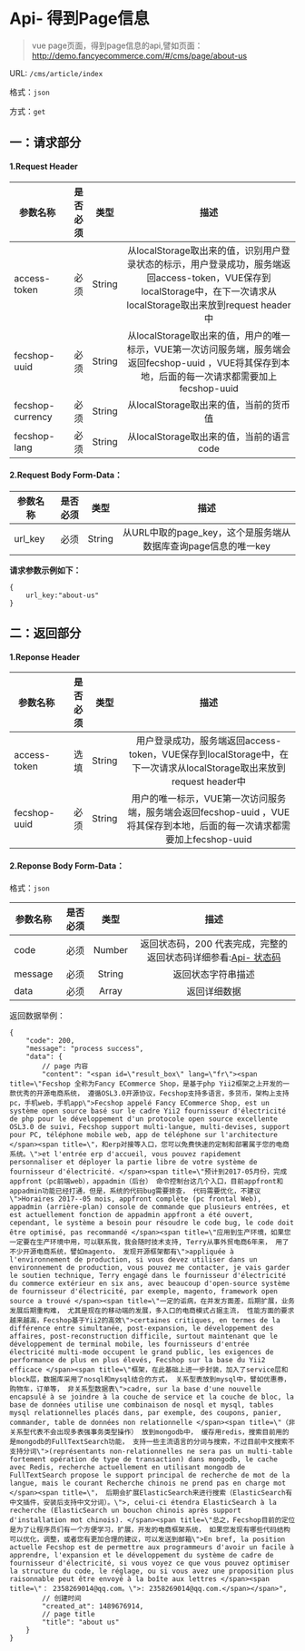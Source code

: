 Api- 得到Page信息
================

> vue page页面，得到page信息的api,譬如页面：http://demo.fancyecommerce.com/#/cms/page/about-us

URL: `/cms/article/index`

格式：`json`

方式：`get`


一：请求部分
---------

#### 1.Request Header


| 参数名称          | 是否必须    |  类型        |  描述     |
| ------------------| -----:      | :----:       |:----:     |
| access-token      | 必须        |   String     | 从localStorage取出来的值，识别用户登录状态的标示，用户登录成功，服务端返回access-token，VUE保存到localStorage中，在下一次请求从localStorage取出来放到request header中   |
| fecshop-uuid      | 必须        |   String     | 从localStorage取出来的值，用户的唯一标示，VUE第一次访问服务端，服务端会返回fecshop-uuid ，VUE将其保存到本地，后面的每一次请求都需要加上fecshop-uuid    |
| fecshop-currency  | 必须        |   String     | 从localStorage取出来的值，当前的货币值  |
| fecshop-lang      | 必须        |   String     | 从localStorage取出来的值，当前的语言code  |


#### 2.Request Body Form-Data：


| 参数名称        | 是否必须    |  类型       |  描述     |
| ----------------| -----:      | :----:      |:----:     |
| url_key         | 必须        |   String     | 从URL中取的page_key，这个是服务端从数据库查询page信息的唯一key   |

**请求参数示例如下：**

```
{
    url_key:"about-us"
}
```

二：返回部分
----------

#### 1.Reponse Header

| 参数名称          | 是否必须    |  类型        |  描述     |
| ------------------| -----:      | :----:       |:----:     |
| access-token      | 选填        |   String     | 用户登录成功，服务端返回access-token，VUE保存到localStorage中，在下一次请求从localStorage取出来放到request header中   |
| fecshop-uuid      | 必须        |   String     | 用户的唯一标示，VUE第一次访问服务端，服务端会返回fecshop-uuid ，VUE将其保存到本地，后面的每一次请求都需要加上fecshop-uuid    |

#### 2.Reponse Body Form-Data：

格式：`json`

| 参数名称        | 是否必须    |  类型       |  描述        |
| ----------------| -----:      | :----:      |:----:        | 
| code            | 必须        |   Number    | 返回状态码，200 代表完成，完整的返回状态码详细参看:[Api- 状态码](fecshop-server-return-code.md) |
| message         | 必须        |   String    | 返回状态字符串描述  |
| data            | 必须        |   Array     | 返回详细数据        |

返回数据举例：

```
{
    "code": 200,
    "message": "process success",
    "data": {
        // page 内容
        "content": "<span id=\"result_box\" lang=\"fr\"><span title=\"Fecshop 全称为Fancy ECommerce Shop，是基于php Yii2框架之上开发的一款优秀的开源电商系统， 遵循OSL3.0开源协议，Fecshop支持多语言，多货币，架构上支持pc，手机web，手机app\">Fecshop appelé Fancy ECommerce Shop, est un système open source basé sur le cadre Yii2 fournisseur d'électricité de php pour le développement d'un protocole open source excellente OSL3.0 de suivi, Fecshop support multi-langue, multi-devises, support pour PC, téléphone mobile web, app de téléphone sur l'architecture </span><span title=\"，和erp对接等入口，您可以免费快速的定制和部署属于您的电商系统。\">et l'entrée erp d'accueil, vous pouvez rapidement personnaliser et déployer la partie libre de votre système de fournisseur d'électricité. </span><span title=\"预计到2017-05月份，完成appfront（pc前端web），appadmin（后台） 命令控制台这几个入口，目前appfront和appadmin功能已经打通，但是，系统的代码bug需要排查， 代码需要优化，不建议\">Horaires 2017--05 mois, appfront complète (pc frontal Web), appadmin (arrière-plan) console de commande que plusieurs entrées, et est actuellement fonction de appadmin appfront a été ouvert, cependant, le système a besoin pour résoudre le code bug, le code doit être optimisé, pas recommandé </span><span title=\"应用到生产环境，如果您一定要在生产环境中用，可以联系我，我会随时技术支持, Terry从事外贸电商6年来， 用了不少开源电商系统，譬如magento， 发现开源框架都有\">appliquée à l'environnement de production, si vous devez utiliser dans un environnement de production, vous pouvez me contacter, je vais garder le soutien technique, Terry engagé dans le fournisseur d'électricité du commerce extérieur en six ans, avec beaucoup d'open-source système de fournisseur d'électricité, par exemple, magento, framework open source a trouvé </span><span title=\"一定的诟病，在并发方面差，后期扩展，业务发展后期重构难， 尤其是现在的移动端的发展，多入口的电商模式占据主流， 性能方面的要求越来越高，Fecshop基于Yii2的高效\">certaines critiques, en termes de la différence entre simultanée, post-expansion, le développement des affaires, post-reconstruction difficile, surtout maintenant que le développement de terminal mobile, les fournisseurs d'entrée électricité multi-mode occupent le grand public, les exigences de performance de plus en plus élevés, Fecshop sur la base du Yii2 efficace </span><span title=\"框架，在此基础上进一步封装，加入了service层和block层，数据库采用了nosql和mysql结合的方式， 关系型表放到mysql中，譬如优惠券，购物车，订单等， 非关系型数据表\">cadre, sur la base d'une nouvelle encapsulé à se joindre à la couche de service et la couche de bloc, la base de données utilise une combinaison de nosql et mysql, tables mysql relationnelles placés dans, par exemple, des coupons, panier, commander, table de données non relationnelle </span><span title=\"（非关系型代表不会出现多表强事务类型操作） 放到mongodb中， 缓存用redis，搜索目前用的是mongodb的FullTextSearch功能， 支持一些主流语言的分词与搜索，不过目前中文搜索不支持分词\">(représentants non-relationnelles ne sera pas un multi-table fortement opération de type de transaction) dans mongodb, le cache avec Redis, recherche actuellement en utilisant mongodb de FullTextSearch propose le support principal de recherche de mot de la langue, mais le courant Recherche chinois ne prend pas en charge mot </span><span title=\"， 后期会扩展ElasticSearch来进行搜索（ElasticSearch有中文插件，安装后支持中文分词）。\">, celui-ci étendra ElasticSearch à la recherche (ElasticSearch un bouchon chinois après support d'installation mot chinois). </span><span title=\"总之，Fecshop目前的定位是为了让程序员们有一个方便学习，扩展，开发的电商框架系统， 如果您发现有哪些代码结构可以优化，调整，或者您有更加合理的建议，可以发送到邮箱\">En bref, la position actuelle Fecshop est de permettre aux programmeurs d'avoir un facile à apprendre, l'expansion et le développement du système de cadre de fournisseur d'électricité, si vous voyez ce que vous pouvez optimiser la structure du code, le réglage, ou si vous avez une proposition plus raisonnable peut être envoyé à la boîte aux lettres </span><span title=\"： 2358269014@qq.com。\">: 2358269014@qq.com.</span></span>",
        // 创建时间
        "created_at": 1489676914,
        // page title
        "title": "about us"
    }
}
```